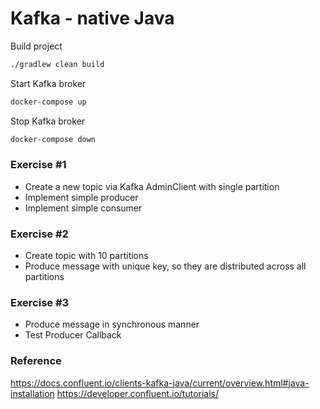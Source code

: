 # Kafka - native Java

Build project
```sh
./gradlew clean build
```

Start Kafka broker
```sh
docker-compose up
```

Stop Kafka broker
```sh
docker-compose down
```

### Exercise #1
* Create a new topic via Kafka AdminClient with single partition
* Implement simple producer
* Implement simple consumer

### Exercise #2
* Create topic with 10 partitions
* Produce message with unique key, so they are distributed across all partitions

### Exercise #3
* Produce message in synchronous manner
* Test Producer Callback

### Reference
https://docs.confluent.io/clients-kafka-java/current/overview.html#java-installation
https://developer.confluent.io/tutorials/